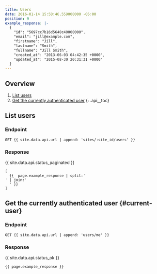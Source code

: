 ```yaml
---
title: Users
date: 2016-01-14 15:50:46.559000000 -05:00
position: 9
example_response: |-
  {
    "id": "5697cc7b16d5640c40000000",
    "email": "jill@example.com",
    "firstname": "Jill",
    "lastname": "Smith",
    "fullname": "Jill Smith",
    "created_at": "2013-06-03 04:42:35 +0000",
    "updated_at": "2015-08-30 20:31:31 +0000"
  }
---
```


## Overview

1. [List users](#list-users)
1. [Get the currently authenticated user](#current-user)
{: .api__toc}




## List users

### Endpoint

~~~
GET {{ site.data.api.url | append: 'sites/:site_id/users' }}
~~~

### Response

{{ site.data.api.status_paginated }}
~~~
[
  {{  page.example_response | split:'
' | join:'
  ' }}
]
~~~





## Get the currently authenticated user {#current-user}

### Endpoint

~~~
GET {{ site.data.api.url | append: 'users/me' }}
~~~

### Response

{{ site.data.api.status_ok }}
~~~
{{ page.example_response }}
~~~
